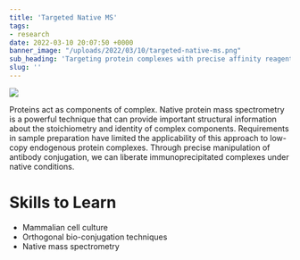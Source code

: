 ```yaml
---
title: 'Targeted Native MS'
tags:
- research
date: 2022-03-10 20:07:50 +0000
banner_image: "/uploads/2022/03/10/targeted-native-ms.png"
sub_heading: 'Targeting protein complexes with precise affinity reagent'
slug: ''
---
```

<img src="{{page.banner_image}}">

Proteins act as components of complex. Native protein mass spectrometry is a 
powerful technique that can provide important structural information about 
the stoichiometry and identity of complex components. Requirements in sample
preparation have limited the applicability of this approach to low-copy
endogenous protein complexes. Through precise manipulation of antibody
conjugation, we can liberate immunoprecipitated complexes under native
conditions.

# Skills to Learn
 - Mammalian cell culture
 - Orthogonal bio-conjugation techniques
 - Native mass spectrometry